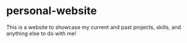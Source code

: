 # personal-website
This is a website to showcase my current and past projects, skills, and anything else to do with me!
